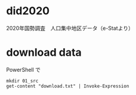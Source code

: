 # did2020
2020年国勢調査　人口集中地区データ（e-Statより）


# download data
PowerShell で
```
mkdir 01_src
get-content "download.txt" | Invoke-Expression
```